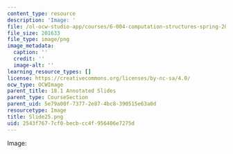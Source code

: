 ```yaml
---
content_type: resource
description: 'Image: '
file: /ol-ocw-studio-app/courses/6-004-computation-structures-spring-2017/2543f7677cf0becbcc4f956406e7275d_Slide25.png
file_size: 201633
file_type: image/png
image_metadata:
  caption: ''
  credit: ''
  image-alt: ''
learning_resource_types: []
license: https://creativecommons.org/licenses/by-nc-sa/4.0/
ocw_type: OCWImage
parent_title: 18.1 Annotated Slides
parent_type: CourseSection
parent_uid: 5e79a00f-7377-2e87-4bc8-390515e63a0d
resourcetype: Image
title: Slide25.png
uid: 2543f767-7cf0-becb-cc4f-956406e7275d
---
```

Image: 